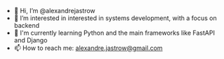 - 👋 Hi, I’m @alexandrejastrow
- 👀 I’m interested in interested in systems development, with a focus on backend
- 🌱 I'm currently learning Python and the main frameworks like FastAPI and Django
- 📫 How to reach me: alexandre.jastrow@gmail.com

<!---
alexandrejastrow/alexandrejastrow is a ✨ special ✨ repository because its `README.md` (this file) appears on your GitHub profile.
You can click the Preview link to take a look at your changes.
--->
